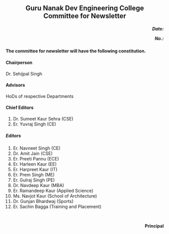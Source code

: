 

<div align="center">  <H2>Guru Nanak Dev Engineering College

<div align="center">  Committee for Newsletter </H2>


<div align="right"> <H5>Date:

No.: </H5>

<div align="left"><H4>The committee for newsletter will have the following constitution.</H4>


<div align="left"><H4> Chairperson </H4>

Dr. Sehijpal Singh

<H4> Advisors </H4>

  HoDs of respective Departments

<H4> Chief Editors </H4>

  1. Dr. Sumeet Kaur Sehra (CSE)
  2. Er. Yuvraj Singh (CE)

<H5>Editors </H5>

1. Er. Navneet Singh (CE)
2. Dr. Amit Jain (CSE)
3. Er. Preeti Pannu (ECE)
4. Er. Harleen Kaur (EE)
5. Er. Harpreet Kaur (IT)
6. Er. Prem Singh (ME)
7. Er. Gulraj Singh (PE)
8. Dr. Navdeep Kaur (MBA)
9. Er. Ramandeep Kaur (Applied Science)
10. Ms. Navjot Kaur (School of Architecture)
11. Dr. Gunjan Bhardwaj (Sports)  
12. Er. Sachin Bagga (Training and Placement)







​																																				 <div align="right"> **Principal**




​    
